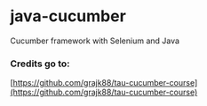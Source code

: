 # java-cucumber
Cucumber framework with Selenium and Java

### Credits go to:

[https://github.com/grajk88/tau-cucumber-course](https://github.com/grajk88/tau-cucumber-course)
